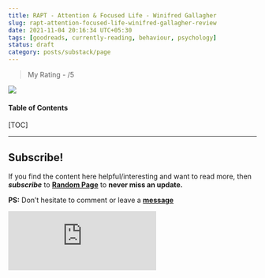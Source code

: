 ```yaml
---
title: RAPT - Attention & Focused Life - Winifred Gallagher
slug: rapt-attention-focused-life-winifred-gallagher-review
date: 2021-11-04 20:16:34 UTC+05:30
tags: [goodreads, currently-reading, behaviour, psychology]
status: draft
category: posts/substack/page
---
```


> My Rating -  /5

![](https://i.gr-assets.com/images/S/compressed.photo.goodreads.com/books/1442939057l/6262510._SY475_.jpg)

<h4>Table of Contents</h4>
[TOC]



---
## Subscribe!
If you find the content here helpful/interesting and want to read more, then _**subscribe**_ to [**Random Page**](https://randompage8.substack.com/) to **never miss an update.**

**PS:** Don’t hesitate to comment or leave a **[message](https://twitter.com/jeanbourgain8)**
<div class="row">
	<iframe src="https://randompage8.substack.com/embed" max-width="480" height="120" frameborder="0" scrolling="no" class="centred"></iframe>
	<br>
</div>
